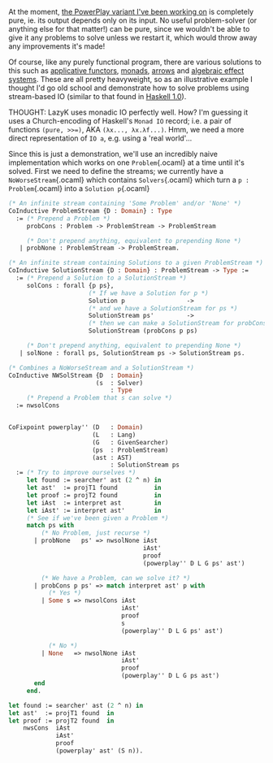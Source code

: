 At the
moment, [the PowerPlay variant I've been working on](/projects/powerplay/) is
completely pure, ie. its output depends only on its input. No useful
problem-solver (or anything else for that matter!) can be pure, since we
wouldn't be able to give it any problems to solve unless we restart it, which
would throw away any improvements it's made!

Of course, like any purely functional program, there are various solutions to
this such
as
[applicative functors](https://wiki.haskell.org/Applicative_functor),
[monads](http://www.haskell.org/haskellwiki/Monad_tutorials_timeline),
[arrows](https://www.haskell.org/arrows/)
and [algebraic effect systems](http://lambda-the-ultimate.org/node/4481). These
are all pretty heavyweight, so as an illustrative example I thought I'd go old
school and demonstrate how to solve problems using stream-based IO (similar to
that found
in
[Haskell 1.0](http://www.haskell.org/haskellwiki/Language_and_library_specification)).

THOUGHT: LazyK uses monadic IO perfectly well. How? I'm guessing it uses a
Church-encoding of Haskell's `Monad IO` record; i.e. a pair of functions
`(pure, >>=)`, AKA `(λx..., λx.λf...)`. Hmm, we need a more direct
representation of `IO a`, e.g. using a 'real world'...

Since this is just a demonstration, we'll use an incredibly naive implementation
which works on one `Problem`{.ocaml} at a time until it's solved. First we need
to define the streams; we currently have a `NoWorseStream`{.ocaml} which
contains `Solvers`{.ocaml} which turn a `p : Problem`{.ocaml} into a
`Solution p`{.ocaml}

```ocaml
(* An infinite stream containing 'Some Problem' and/or 'None' *)
CoInductive ProblemStream {D : Domain} : Type
  := (* Prepend a Problem *)
     probCons : Problem -> ProblemStream -> ProblemStream

     (* Don't prepend anything, equivalent to prepending None *)
   | probNone : ProblemStream -> ProblemStream.

(* An infinite stream containing Solutions to a given ProblemStream *)
CoInductive SolutionStream {D : Domain} : ProblemStream -> Type :=
  := (* Prepend a Solution to a SolutionStream *)
     solCons : forall {p ps},
                      (* If we have a Solution for p *)
                      Solution p                 ->
                      (* and we have a SolutionStream for ps *)
                      SolutionStream ps'         ->
                      (* then we can make a SolutionStream for probCons p ps *)
                      SolutionStream (probCons p ps)

     (* Don't prepend anything, equivalent to prepending None *)
   | solNone : forall ps, SolutionStream ps -> SolutionStream ps.

(* Combines a NoWorseStream and a SolutionStream *)
CoInductive NWSolStream {D  : Domain}
                        (s  : Solver)
                            : Type
     (* Prepend a Problem that s can solve *)
  := nwsolCons


CoFixpoint powerplay'' (D   : Domain)
                       (L   : Lang)
                       (G   : GivenSearcher)
                       (ps  : ProblemStream)
                       (ast : AST)
                            : SolutionStream ps
  := (* Try to improve ourselves *)
     let found := searcher' ast (2 ^ n) in
     let ast'  := projT1 found          in
     let proof := projT2 found          in
     let iAst  := interpret ast         in
     let iAst' := interpret ast'        in
     (* See if we've been given a Problem *)
     match ps with
         (* No Problem, just recurse *)
       | probNone   ps' => nwsolNone iAst
                                     iAst'
                                     proof
                                     (powerplay'' D L G ps' ast')

         (* We have a Problem, can we solve it? *)
       | probCons p ps' => match interpret ast' p with
           (* Yes *)
         | Some s => nwsolCons iAst
                               iAst'
                               proof
                               s
                               (powerplay'' D L G ps' ast')

           (* No *)
         | None   => nwsolNone iAst
                               iAst'
                               proof
                               (powerplay'' D L G ps ast')
       end
     end.

let found := searcher' ast (2 ^ n) in
let ast'  := projT1 found  in
let proof := projT2 found  in
    nwsCons  iAst
             iAst'
             proof
             (powerplay' ast' (S n)).

```

